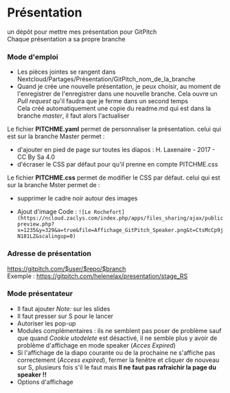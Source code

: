 # Présentation
un dépôt pour mettre mes présentation pour GitPitch  
Chaque présentation a sa propre branche  

### Mode d'emploi
* Les pièces jointes se rangent dans Nextcloud/Partages/Présentation/GitPitch_nom_de_la_branche  
* Quand je crée une nouvelle présentation, je peux choisir, au moment de l'enregistrer de l'enregistrer dans une nouvelle branche. Cela ouvre un *Pull request* qu'il faudra que je ferme dans un second temps  
Cela créé automatiquement une copie du readme.md qui est dans la branche *master*, il faut alors l'actualiser  

Le fichier **PITCHME.yaml** permet de personnaliser la présentation. celui qui est sur la branche Master permet :
* d'ajouter en pied de page sur toutes les diapos : H. Laxenaire - 2017 - CC By Sa 4.0
* d'écraser le CSS par défaut pour qu'il prenne en compte PITCHME.css

Le fichier **PITCHME.css** permet de modifier le CSS par défaut. celui qui est sur la branche Mster permet de :
* supprimer le cadre noir autour des images

* Ajout d'image
Code :  ```![Le Rochefort](https://ncloud.zaclys.com/index.php/apps/files_sharing/ajax/publicpreview.php?x=1235&y=329&a=true&file=Affichage_GitPitch_Speaker.png&t=CtsMcCp9jN181LZ&scalingup=0)```

### Adresse de présentation
https://gitpitch.com/$user/$repo/$branch   
Exemple : https://gitpitch.com/helenelax/presentation/stage_RS

### Mode présentateur
* Il faut ajouter *Note:* sur les slides
* Il faut presser sur S pour le lancer
* Autoriser les pop-up
* Modules complémentaires : ils ne semblent pas poser de problème sauf que quand *Cookie utodelete* est désactivé, il ne semble plus y avoir de problème d'affichage en mode speaker (*Acces Expired*)
* Si l'affichage de la diapo courante ou de la prochaine ne s'affiche pas correctement (*Access expired*), fermer la fenêtre et cliquer de nouveau sur S, plusieurs fois s'il le faut mais **Il ne faut pas rafraichir la page du speaker !!**
* Options d'affichage


